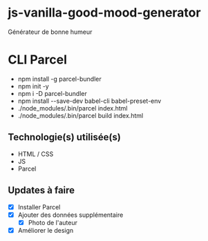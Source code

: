 # js-vanilla-good-mood-generator
Générateur de bonne humeur

# CLI Parcel
- npm install -g parcel-bundler
- npm init -y
- npm i -D parcel-bundler
- npm install --save-dev babel-cli babel-preset-env
- ./node_modules/.bin/parcel index.html
- ./node_modules/.bin/parcel build index.html

## Technologie(s) utilisée(s)
- HTML / CSS
- JS
- Parcel

## Updates à faire 
- [x] Installer Parcel
- [x] Ajouter des données supplémentaire 
  - [x] Photo de l'auteur
- [x] Améliorer le design
